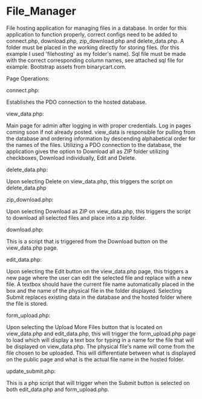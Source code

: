 # File_Manager
File hosting application for managing files in a database.
In order for this application to function properly, correct configs need to be added to connect.php, download.php, zip_download.php and delete_data.php. A folder must be placed in the working directly for storing files. (for this example I used 'filehosting' as my folder's name).  Sql file must be made with the correct corresponding column names, see attached sql file for example. Bootstrap assets from binarycart.com.

Page Operations:

connect.php:

  Establishes the PDO connection to the hosted database.

view_data.php:

  Main page for admin after logging in with proper credentials. Log in pages coming soon if not already posted. view_data is responsible for pulling from the database and ordering information by descending alphabetical order for the names of the files. Utilizing a PDO connection to the database, the application gives the option to Download all as ZIP folder utilizing checkboxes, Download individually, Edit and Delete. 
  
delete_data.php:

  Upon selecting Delete on view_data.php, this triggers the script on delete_data.php
  
zip_download.php:

  Upon selecting Download as ZIP on view_data.php, this triggers the script to download all selected files and place into a zip folder.
  
download.php:

  This is a script that is triggered from the Download button on the view_data.php page.
  
edit_data.php:

   Upon selecting the Edit button on the view_data.php page, this triggers a new page where the user can edit the selected file and replace with a new file. A textbox should have the current file name automatically placed in the box and the name of the physical file in the folder displayed. Selecting Submit replaces existing data in the database and the hosted folder where the file is stored.
  
form_upload.php:

   Upon selecting the Upload More Files button that is located on view_data.php and edit_data.php, this will trigger the form_upload.php page to load which will display a text box for typing in a name for the file that will be displayed on view_data.php. The physical file's name will come from the file chosen to be uploaded. This will differentiate between what is displayed on the public page and what is the actual file name in the hosted folder.
   
update_submit.php:

  This is a php script that will trigger when the Submit button is selected on both edit_data.php and form_upload.php.
